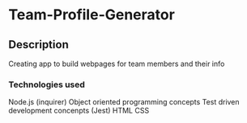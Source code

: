 # Team-Profile-Generator
## Description
Creating app to build webpages for team members and their info

### Technologies used
Node.js (inquirer)
Object oriented programming concepts
Test driven development concenpts (Jest)
HTML
CSS

